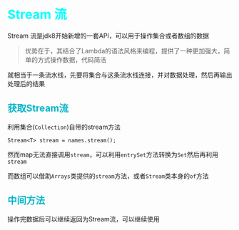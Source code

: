<style>
h1 {
    color: aqua;
}
h2{
    color: rgb(0, 181, 201);
}
h3,h4 {
    color: #FF70DB93;    
}
</style>

# Stream 流

Stream 流是jdk8开始新增的一套API，可以用于操作集合或者数组的数据

> 优势在于，其结合了Lambda的语法风格来编程，提供了一种更加强大，简单的方式操作数据，代码简洁

就相当于一条流水线，先要将集合与这条流水线连接，并对数据处理，然后再输出处理后的结果

## 获取Stream流

利用集合(`Collection`)自带的stream方法


    Stream<T> stream = names.stream();


然而map无法直接调用`stream`，可以利用`entrySet`方法转换为`Set`然后再利用`stream`

而数组可以借助`Arrays`类提供的`stream`方法，或者`Stream`类本身的`of`方法

## 中间方法

操作完数据后可以继续返回为Stream流，可以继续使用


